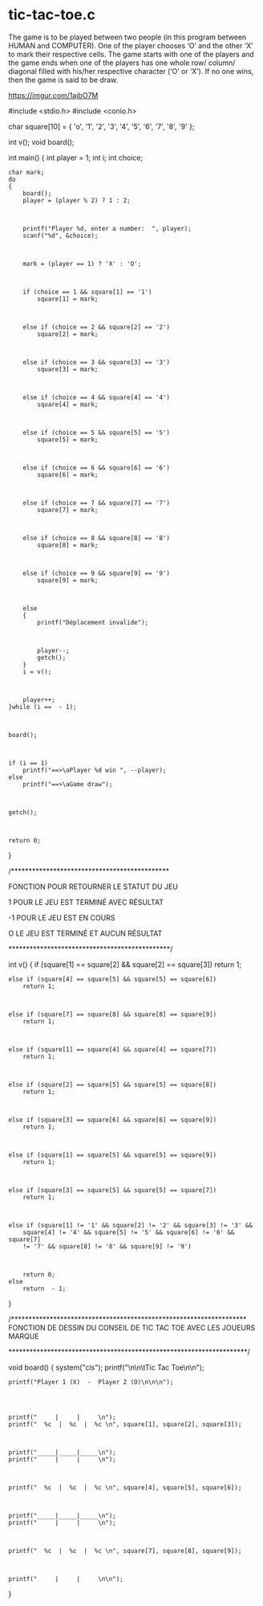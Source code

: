 # tic-tac-toe.c

The game is to be played between two people (in this program between HUMAN and COMPUTER).
One of the player chooses ‘O’ and the other ‘X’ to mark their respective cells.
The game starts with one of the players and the game ends when one of the players has one whole row/ column/ diagonal filled with his/her respective character (‘O’ or ‘X’).
If no one wins, then the game is said to be draw.

https://imgur.com/1ajbO7M

#include <stdio.h>
#include <conio.h>

 

char square[10] = { 'o', '1', '2', '3', '4', '5', '6', '7', '8', '9' };

 

int v();
void board();

 

int main()
{
    int player = 1;
    int i;
    int choice;

 

    char mark;
    do
    {
        board();
        player = (player % 2) ? 1 : 2;

 

        printf("Player %d, enter a number:  ", player);
        scanf("%d", &choice);

 

        mark = (player == 1) ? 'X' : 'O';

 

        if (choice == 1 && square[1] == '1')
            square[1] = mark;

 

        else if (choice == 2 && square[2] == '2')
            square[2] = mark;

 

        else if (choice == 3 && square[3] == '3')
            square[3] = mark;

 

        else if (choice == 4 && square[4] == '4')
            square[4] = mark;

 

        else if (choice == 5 && square[5] == '5')
            square[5] = mark;

 

        else if (choice == 6 && square[6] == '6')
            square[6] = mark;

 

        else if (choice == 7 && square[7] == '7')
            square[7] = mark;

 

        else if (choice == 8 && square[8] == '8')
            square[8] = mark;

 

        else if (choice == 9 && square[9] == '9')
            square[9] = mark;

 

        else
        {
            printf("Déplacement invalide");

 

            player--;
            getch();
        }
        i = v();

 

        player++;
    }while (i ==  - 1);

 

    board();

 

    if (i == 1)
        printf("==>\aPlayer %d win ", --player);
    else
        printf("==>\aGame draw");

 

    getch();

 

    return 0;
}

 

/*********************************************

 

FONCTION POUR RETOURNER LE STATUT DU JEU

 

1 POUR LE JEU EST TERMINÉ AVEC RÉSULTAT

 

-1 POUR LE JEU EST EN COURS

 

O LE JEU EST TERMINÉ ET AUCUN RÉSULTAT

 

 **********************************************/

 

int v()
{
    if (square[1] == square[2] && square[2] == square[3])
        return 1;

 

    else if (square[4] == square[5] && square[5] == square[6])
        return 1;

 

    else if (square[7] == square[8] && square[8] == square[9])
        return 1;

 

    else if (square[1] == square[4] && square[4] == square[7])
        return 1;

 

    else if (square[2] == square[5] && square[5] == square[8])
        return 1;

 

    else if (square[3] == square[6] && square[6] == square[9])
        return 1;

 

    else if (square[1] == square[5] && square[5] == square[9])
        return 1;

 

    else if (square[3] == square[5] && square[5] == square[7])
        return 1;

 

    else if (square[1] != '1' && square[2] != '2' && square[3] != '3' &&
        square[4] != '4' && square[5] != '5' && square[6] != '6' && square[7]
        != '7' && square[8] != '8' && square[9] != '9')

 

        return 0;
    else
        return  - 1;
}

 


/*******************************************************************
FONCTION DE DESSIN DU CONSEIL DE TIC TAC TOE AVEC LES JOUEURS MARQUE

 

 ********************************************************************/

 


void board()
{
    system("cls");
    printf("\n\n\tTic Tac Toe\n\n");

 

    printf("Player 1 (X)  -  Player 2 (O)\n\n\n");

 


    printf("     |     |     \n");
    printf("  %c  |  %c  |  %c \n", square[1], square[2], square[3]);

 

    printf("_____|_____|_____\n");
    printf("     |     |     \n");

 

    printf("  %c  |  %c  |  %c \n", square[4], square[5], square[6]);

 

    printf("_____|_____|_____\n");
    printf("     |     |     \n");

 

    printf("  %c  |  %c  |  %c \n", square[7], square[8], square[9]);

 

    printf("     |     |     \n\n");
}

 

